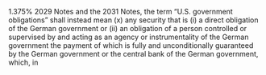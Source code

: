1.375% 2029 Notes and the 2031 Notes, the term “U.S. government obligations” shall instead mean (x) any security
that is (i) a direct obligation of the German government or (ii) an obligation of a person controlled or supervised by
and acting as an agency or instrumentality of the German government the payment of which is fully and
unconditionally guaranteed by the German government or the central bank of the German government, which, in